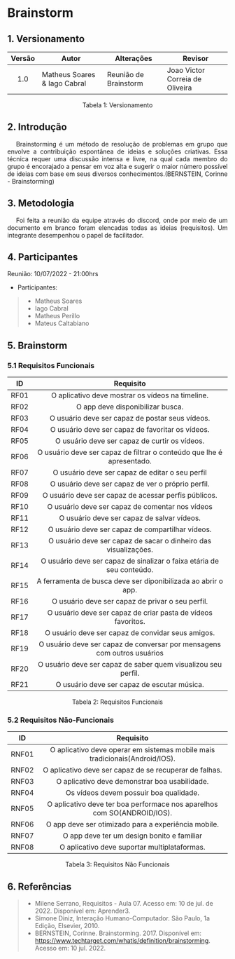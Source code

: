# Brainstorm
## 1. Versionamento
| Versão | Autor             | Alterações                         | Revisor|
|:------:| ----------------- | ---------------------------------- | ------- |
|  1.0   | Matheus Soares  & Iago Cabral| Reunião de Brainstorm | Joao Victor Correia de Oliveira |
<div style="text-align: center">
<p>Tabela 1: Versionamento</p>
</div>

## 2. Introdução
<p style="text-indent: 20px; text-align: justify">
Brainstorming é um método de resolução de problemas em grupo que envolve a contribuição espontânea de ideias e soluções criativas. Essa técnica requer uma discussão intensa e livre, na qual cada membro do grupo é encorajado a pensar em voz alta e sugerir o maior número possível de ideias com base em seus diversos conhecimentos.(BERNSTEIN, Corinne - Brainstorming)
</p>

## 3. Metodologia
<p style="text-indent: 20px; text-align: justify">
Foi feita a reunião da equipe através do discord, onde por meio de um documento em branco foram elencadas todas as ideias (requisitos). Um integrante desempenhou o papel de facilitador.
</p>

## 4. Participantes
Reunião: 10/07/2022 - 21:00hrs
- Participantes:
> - Matheus Soares
> - Iago Cabral
> - Matheus Perillo
> - Mateus Caltabiano


## 5. Brainstorm

### 5.1 Requisitos Funcionais
| ID    | Requisito | 
| :-:   | :--------: |
|     RF01      | O aplicativo deve mostrar os vídeos na timeline.                                                                       |
|     RF02      | O app deve disponibilizar busca.                                                                                                       |
|     RF03      | O usuário deve ser capaz de postar seus vídeos.                                                                 |
|     RF04     | O usuário deve ser capaz de favoritar os vídeos. |
| RF05 | O usuário deve ser capaz de curtir os vídeos.|
| RF06 | O usuário deve ser capaz de filtrar o conteúdo que lhe é apresentado.| 
| RF07 | O usuário deve ser capaz de editar o seu perfil|
|     RF08      | O usuário deve ser capaz de ver o próprio perfil.                                   |
|      RF09     | O usuário deve ser capaz de acessar perfis públicos.                     |
| RF10 | O usuário deve ser capaz de comentar nos vídeos |
| RF11 | O usuário deve ser capaz de salvar vídeos.|
| RF12 | O usuário deve ser capaz de compartilhar vídeos.|
| RF13 | O usuário deve ser capaz de sacar o dinheiro das visualizações.|
| RF14| O usuário deve ser capaz de sinalizar o faixa etária de seu conteúdo.|
|     RF15      | A ferramenta de busca deve ser diponibilizada ao abrir o app.                                                           |
| RF16 | O usuário deve ser capaz de privar o seu perfil.|
| RF17 | O usuário deve ser capaz de criar pasta de vídeos favoritos.|
| RF18 | O usuário deve ser capaz de convidar seus amigos.|
|     RF19      | O usuário deve ser capaz de conversar por mensagens com outros usuários                        |
| RF20 | O usuário deve ser capaz de saber quem visualizou seu perfil.|
| RF21 | O usuário deve ser capaz de escutar música.|
<div style="text-align: center">
<p>Tabela 2: Requisitos Funcionais</p>
</div>

### 5.2 Requisitos Não-Funcionais
| ID     | Requisito | 
| :-:    | :--------: |
|     RNF01      | O aplicativo deve operar em sistemas mobile mais tradicionais(Android/IOS).                                               |
|     RNF02      | O aplicativo deve ser capaz de se recuperar de falhas.                                                       |
|     RNF03      | O aplicativo deve demonstrar boa usabilidade.                                                                         |
|     RNF04    | Os vídeos devem possuir boa qualidade.                                                             |
|      RNF05      | O aplicativo deve ter boa performace nos aparelhos com SO(ANDROID/IOS).                  |
|     RNF06      | O app deve ser otimizado para a experiência mobile.                          |
|     RNF07     | O app deve ter um design bonito e familiar |
|RNF08| O aplicativo deve suportar multiplataformas.|
<div style="text-align: center">
<p>Tabela 3: Requisitos Não Funcionais</p>
</div>

## 6. Referências
> - Milene Serrano, Requisitos - Aula 07. Acesso em: 10 de jul. de 2022. Disponível em: Aprender3.
> - Simone Diniz, Interação Humano-Computador. São Paulo, 1a Edição, Elsevier, 2010.
> -  BERNSTEIN, Corinne. Brainstorming. 2017. Disponível em: https://www.techtarget.com/whatis/definition/brainstorming. Acesso em: 10 jul. 2022.
